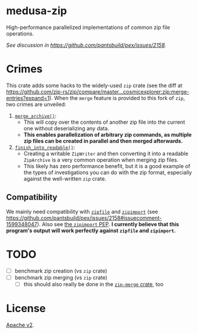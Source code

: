 medusa-zip
==========

High-performance parallelized implementations of common zip file operations.

*See discussion in https://github.com/pantsbuild/pex/issues/2158.*

# Crimes

This crate adds some hacks to the widely-used `zip` crate (see the diff at https://github.com/zip-rs/zip/compare/master...cosmicexplorer:zip:merge-entries?expand=1). When the `merge` feature is provided to this fork of `zip`, two crimes are unveiled:
1. [`merge_archive()`](https://github.com/cosmicexplorer/zip/blob/94c21b77b21db4133a210f335e0671f4ea85d6a0/src/write.rs#L483-L508):
    - This will copy over the contents of another zip file into the current one without deserializing any data.
    - **This enables parallelization of arbitrary zip commands, as multiple zip files can be created in parallel and then merged afterwards.**
2. [`finish_into_readable()`](https://github.com/cosmicexplorer/zip/blob/94c21b77b21db4133a210f335e0671f4ea85d6a0/src/write.rs#L327-L340):
    - Creating a writable `ZipWriter` and then converting it into a readable `ZipArchive` is a very common operation when merging zip files.
    - This likely has zero performance benefit, but it is a good example of the types of investigations you can do with the zip format, especially against the well-written `zip` crate.

## Compatibility
We mainly need compatibility with [`zipfile`](https://docs.python.org/3/library/zipfile.html) and [`zipimport`](https://docs.python.org/3/library/zipimport.html) (see https://github.com/pantsbuild/pex/issues/2158#issuecomment-1599348047). Also see [the `zipimport` PEP](https://peps.python.org/pep-0273/). **I currently believe that this program's output will work perfectly against `zipfile` and `zipimport`.**

# TODO
- [ ] benchmark zip creation (vs `zip` crate)
- [ ] benchmark zip merging (vs `zip` crate)
    - [ ] this should also really be done in the [`zip-merge` crate](https://github.com/cosmicexplorer/zip), too

# License
[Apache v2](./LICENSE).
